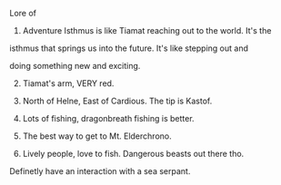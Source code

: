 Lore of



1. Adventure Isthmus is like Tiamat reaching out to the world. It's the

isthmus that springs us into the future. It's like stepping out and

doing something new and exciting.



2. Tiamat's arm, VERY red.



3. North of Helne, East of Cardious. The tip is Kastof.



4. Lots of fishing, dragonbreath fishing is better.



5. The best way to get to Mt. Elderchrono.



6. Lively people, love to fish. Dangerous beasts out there tho.

Definetly have an interaction with a sea serpant.

